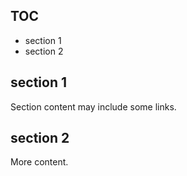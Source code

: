 ## TOC

*   section 1
*   section 2

## section 1

Section content may include some links.

## section 2

More content.
